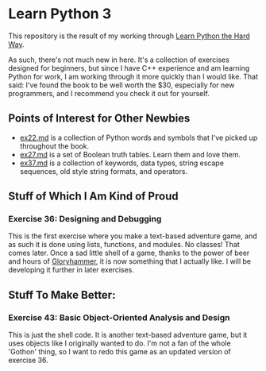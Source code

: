 # Learn Python 3

This repository is the result of my working through [Learn Python the Hard Way](https://learncodethehardway.org/python/).

As such, there's not much new in here. It's a collection of exercises designed for beginners, but since I have C++ experience and am learning Python for work, I am working through it more quickly than I would like. That said: I've found the book to be well worth the $30, especially for new programmers, and I recommend you check it out for yourself.

## Points of Interest for Other Newbies

* [ex22.md](https://github.com/csgray/learn-python3/blob/master/ex22.md) is a collection of Python words and symbols that I've picked up throughout the book.
* [ex27.md](https://github.com/csgray/learn-python3/blob/master/ex27.md) is a set of Boolean truth tables. Learn them and love them. 
* [ex37.md](https://github.com/csgray/learn-python3/blob/master/ex37.md) is a collection of keywords, data types, string escape sequences, old style string formats, and operators.

## Stuff of Which I Am Kind of Proud

### Exercise 36: Designing and Debugging

This is the first exercise where you make a text-based adventure game, and as such it is done using lists, functions, and modules. No classes! That comes later. Once a sad little shell of a game, thanks to the power of beer and hours of [Gloryhammer](https://gloryhammer.com/), it is now something that I actually like. I will be developing it further in later exercises. 

## Stuff To Make Better:

### Exercise 43: Basic Object-Oriented Analysis and Design

This is just the shell code. It is another text-based adventure game, but it uses objects like I originally wanted to do. I'm not a fan of the whole 'Gothon' thing, so I want to redo this game as an updated version of exercise 36.